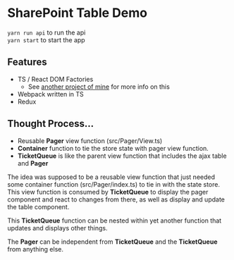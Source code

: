 # SharePoint Table Demo
`yarn run api` to run the api  
`yarn start` to start the app  

## Features
- TS / React DOM Factories
  - See [another project of mine](https://github.com/kurtlippert/html-to-react-hs#motivation) for more info on this
- Webpack written in TS
- Redux  

## Thought Process...
- Reusable **Pager** view function (src/Pager/View.ts)
- **Container** function to tie the store state with pager view function.  
- **TicketQueue** is like the parent view function that includes the ajax table and **Pager**  

The idea was supposed to be a reusable view function that just needed some container function (src/Pager/index.ts) to tie in with the state store. This view function is consumed by **TicketQueue** to display the pager component and react to changes from there, as well as display and update the table component.  

This **TicketQueue** function can be nested within yet another function that updates and displays other things.  

The **Pager** can be independent from **TicketQueue** and the **TicketQueue** from anything else.
